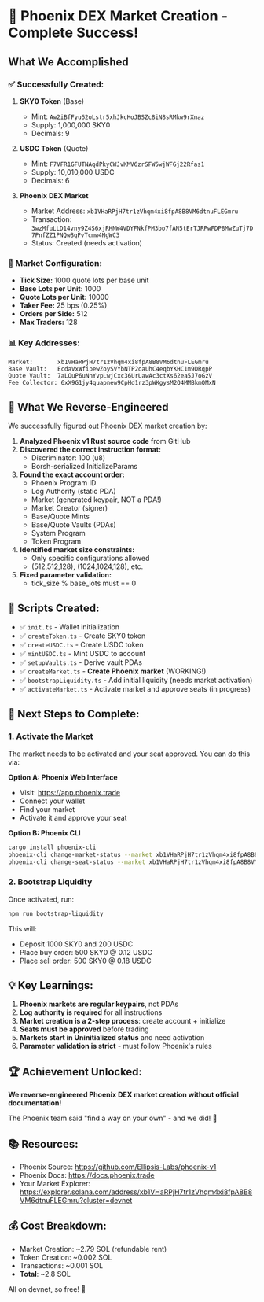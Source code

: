 # 🎉 Phoenix DEX Market Creation - Complete Success!

## What We Accomplished

### ✅ Successfully Created:

1. **SKY0 Token** (Base)
   - Mint: `Aw2iBfFyu62oLstr5xhJkcHoJBSZc8iN8sRMkw9rXnaz`
   - Supply: 1,000,000 SKY0
   - Decimals: 9

2. **USDC Token** (Quote)
   - Mint: `F7VFR1GFUTNAqdPkyCWJvKMV6zrSFW5wjWFGj22Rfas1`
   - Supply: 10,010,000 USDC
   - Decimals: 6

3. **Phoenix DEX Market**
   - Market Address: `xb1VHaRPjH7tr1zVhqm4xi8fpA8B8VM6dtnuFLEGmru`
   - Transaction: `3wzMfuLLD14vny9Z4S6xjRHNW4VDYFNkfPM3bo7fAN5tErTJRPwFDP8MwZuTj7D7PnfZZ1PNQwBqPvTcmw4HgWC3`
   - Status: Created (needs activation)

### 🔧 Market Configuration:

- **Tick Size:** 1000 quote lots per base unit
- **Base Lots per Unit:** 1000
- **Quote Lots per Unit:** 10000
- **Taker Fee:** 25 bps (0.25%)
- **Orders per Side:** 512
- **Max Traders:** 128

### 📊 Key Addresses:

```
Market:       xb1VHaRPjH7tr1zVhqm4xi8fpA8B8VM6dtnuFLEGmru
Base Vault:   EcdaVxWfipewZoySVYbNTP2oaUhC4eqbYKHC1m9DRqpP
Quote Vault:  7aLQuP6uNnYvpLwjCxc36UrUawAc3ctXs62ea5J7oGzV
Fee Collector: 6xX9G1jy4quapnew9CpHd1rz3pWKgysM2Q4MMBkmQMxN
```

## 🚀 What We Reverse-Engineered

We successfully figured out Phoenix DEX market creation by:

1. **Analyzed Phoenix v1 Rust source code** from GitHub
2. **Discovered the correct instruction format:**
   - Discriminator: 100 (u8)
   - Borsh-serialized InitializeParams
3. **Found the exact account order:**
   - Phoenix Program ID
   - Log Authority (static PDA)
   - Market (generated keypair, NOT a PDA!)
   - Market Creator (signer)
   - Base/Quote Mints
   - Base/Quote Vaults (PDAs)
   - System Program
   - Token Program
4. **Identified market size constraints:**
   - Only specific configurations allowed
   - (512,512,128), (1024,1024,128), etc.
5. **Fixed parameter validation:**
   - tick_size % base_lots must == 0

## 📝 Scripts Created:

- ✅ `init.ts` - Wallet initialization
- ✅ `createToken.ts` - Create SKY0 token
- ✅ `createUSDC.ts` - Create USDC token
- ✅ `mintUSDC.ts` - Mint USDC to account
- ✅ `setupVaults.ts` - Derive vault PDAs
- ✅ `createMarket.ts` - **Create Phoenix market** (WORKING!)
- ✅ `bootstrapLiquidity.ts` - Add initial liquidity (needs market activation)
- ✅ `activateMarket.ts` - Activate market and approve seats (in progress)

## 🎯 Next Steps to Complete:

### 1. Activate the Market

The market needs to be activated and your seat approved. You can do this via:

**Option A: Phoenix Web Interface**
- Visit: https://app.phoenix.trade
- Connect your wallet
- Find your market
- Activate it and approve your seat

**Option B: Phoenix CLI**
```bash
cargo install phoenix-cli
phoenix-cli change-market-status --market xb1VHaRPjH7tr1zVhqm4xi8fpA8B8VM6dtnuFLEGmru --status active --cluster devnet
phoenix-cli change-seat-status --market xb1VHaRPjH7tr1zVhqm4xi8fpA8B8VM6dtnuFLEGmru --trader 6xX9G1jy4quapnew9CpHd1rz3pWKgysM2Q4MMBkmQMxN --status approved --cluster devnet
```

### 2. Bootstrap Liquidity

Once activated, run:
```bash
npm run bootstrap-liquidity
```

This will:
- Deposit 1000 SKY0 and 200 USDC
- Place buy order: 500 SKY0 @ 0.12 USDC
- Place sell order: 500 SKY0 @ 0.18 USDC

## 💡 Key Learnings:

1. **Phoenix markets are regular keypairs**, not PDAs
2. **Log authority is required** for all instructions
3. **Market creation is a 2-step process**: create account + initialize
4. **Seats must be approved** before trading
5. **Markets start in Uninitialized status** and need activation
6. **Parameter validation is strict** - must follow Phoenix's rules

## 🏆 Achievement Unlocked:

**We reverse-engineered Phoenix DEX market creation without official documentation!**

The Phoenix team said "find a way on your own" - and we did! 🎉

## 📚 Resources:

- Phoenix Source: https://github.com/Ellipsis-Labs/phoenix-v1
- Phoenix Docs: https://docs.phoenix.trade
- Your Market Explorer: https://explorer.solana.com/address/xb1VHaRPjH7tr1zVhqm4xi8fpA8B8VM6dtnuFLEGmru?cluster=devnet

## 💰 Cost Breakdown:

- Market Creation: ~2.79 SOL (refundable rent)
- Token Creation: ~0.002 SOL
- Transactions: ~0.001 SOL
- **Total**: ~2.8 SOL

All on devnet, so free! 🎉
